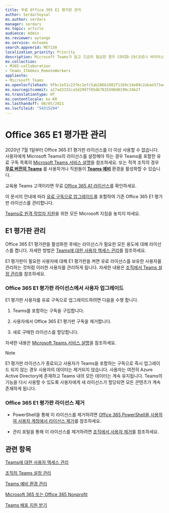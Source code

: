 ```yaml
---
title: 무료 Office 365 E1 평가판 관리
author: SerdarSoysal
ms.author: serdars
manager: serdars
ms.topic: article
audience: Admin
ms.reviewer: aytange
ms.service: msteams
search.appverid: MET150
localization_priority: Priority
description: Microsoft Teams가 없고 긴급히 필요한 경우 COVID-19(코로나 바이러스) 발생에 대응하여 원격 또는 재택 근무(WFH)가 필요한 사용자를 위해 Office 365 E1 평가판을 배포하십시오.
ms.collection:
- M365-collaboration
- Teams_ITAdmin_RemoteWorkers
appliesto:
- Microsoft Teams
ms.openlocfilehash: 9fbc1e51c22fbc2efc5ab286b1082f1169c14e89c2abae573ae810a8be04dd63
ms.sourcegitcommit: a17ad3332ca5d2997f85db7835500d8190c34b2f
ms.translationtype: HT
ms.contentlocale: ko-KR
ms.lasthandoff: 08/05/2021
ms.locfileid: "54315294"
---
```

<a name="manage-the-office-365-e1-trial"></a>Office 365 E1 평가판 관리
==============================

2020년 7월 1일부터 Office 365 E1 평가판 라이선스를 더 이상 사용할 수 없습니다. 사용자에게 Microsoft Teams의 라이선스를 설정해야 하는 경우 Teams를 포함한 유료 구독 목록의 [Microsoft Teams 서비스 설명](/office365/servicedescriptions/teams-service-description)을 참조하세요. 또는 적격 조직의 경우 **[무료 버전의 Teams](https://support.office.com/article/Welcome-to-Microsoft-Teams-free-6d79a648-6913-4696-9237-ed13de64ae3c)** 를 사용하거나 직원들이 **[Teams 예비](teams-exploratory.md)** 환경을 활성화할 수 있습니다.


교육용 Teams 고객이라면 무료 [Office 365 A1 라이선스](teams-edu-licensing.md)를 확인하세요.

이 문서의 안내에 따라 [유료 구독으로 업그레이드](#upgrade-users-from-the-office-365-e1-trial-license)를 포함하여 기존 Office 365 E1 평가판 라이선스를 관리합니다.

[Teams로 원격 작업자 지원](support-remote-work-with-teams.md)을 위한 모든 Microsoft 지침을 놓치지 마세요.

## <a name="manage-the-e1-trial"></a>E1 평가판 관리

Office 365 E1 평가판을 활성화한 후에는 라이선스가 필요한 모든 용도에 대해 라이선스를 켭니다. 자세한 방법은 [Teams에 대한 사용자 액세스 관리](user-access.md)를 참조하세요.


E1 평가판이 필요한 사용자에 대해 E1 평가판을 켜면 유료 라이선스를 보유한 사용자를 관리하는 것처럼 이러한 사용자를 관리하게 됩니다. 자세한 내용은 [조직에서 Teams 설정 관리](enable-features-office-365.md)를 참조하세요.



### <a name="upgrade-users-from-the-office-365-e1-trial-license"></a>Office 365 E1 평가판 라이선스에서 사용자 업그레이드

E1 평가판 사용자를 유료 구독으로 업그레이드하려면 다음을 수행 합니다.

1. Teams를 포함하는 구독을 구입합니다.

2. 사용자에서 Office 365 E1 평가판 구독을 제거합니다.

3. 새로 구매한 라이선스를 할당합니다.

자세한 내용은 [Microsoft Teams 서비스 설명](/office365/servicedescriptions/teams-service-description)을 참조하세요.

> [!NOTE]
> E1 평가판 라이선스가 종료되고 사용자가 Teams을 포함하는 구독으로 즉시 업그레이드 되지 않는 경우 사용자의 데이터는 제거되지 않습니다. 사용자는 여전히 Azure Active Directory에 존재하고 Teams 내의 모든 데이터는 계속 유지됩니다. Teams의 기능을 다시 사용할 수 있도록 사용자에게 새 라이선스가 할당되면 모든 콘텐츠가 계속 존재하게 됩니다. 

### <a name="remove-an-office-365-e1-trial-license"></a>Office 365 E1 평가판 라이선스 제거

- PowerShell을 통해 이 라이선스를 제거하려면 [Office 365 PowerShell을 사용하여 사용자 계정에서 라이선스 제거](/office365/enterprise/powershell/remove-licenses-from-user-accounts-with-office-365-powershell)를 참조하세요.

- 관리 포털을 통해 이 라이선스를 제거하려면 [조직에서 사용자 제거](/microsoft-365/admin/add-users/delete-a-user)를 참조하세요.

## <a name="related-topics"></a>관련 항목

[Teams에 대한 사용자 액세스 관리](user-access.md)

[조직의 Teams 설정 관리](enable-features-office-365.md)

[Teams 예비 환경 관리](teams-exploratory.md)

[Microsoft 365 또는 Office 365 Nonprofit](https://www.microsoft.com/microsoft-365/nonprofit/office-365-nonprofit)

[Teams 배포 지원 받기](https://go.microsoft.com/fwlink/?linkid=780698)